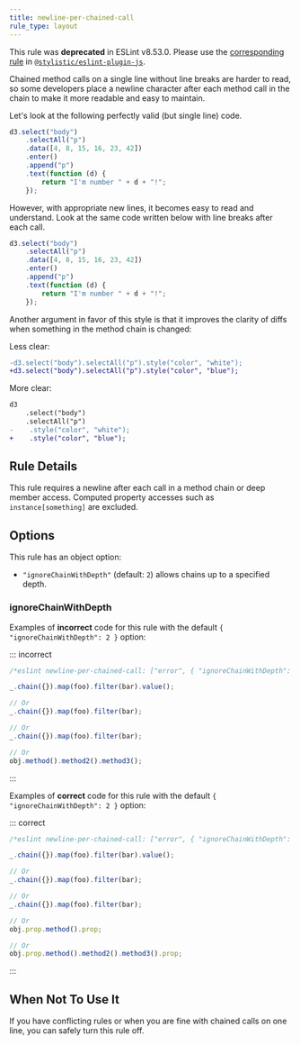 ```yaml
---
title: newline-per-chained-call
rule_type: layout
---
```


This rule was **deprecated** in ESLint v8.53.0. Please use the [corresponding rule](https://eslint.style/rules/js/newline-per-chained-call) in [`@stylistic/eslint-plugin-js`](https://eslint.style/packages/js).

Chained method calls on a single line without line breaks are harder to read, so some developers place a newline character after each method call in the chain to make it more readable and easy to maintain.

Let's look at the following perfectly valid (but single line) code.

```js
d3.select("body")
    .selectAll("p")
    .data([4, 8, 15, 16, 23, 42])
    .enter()
    .append("p")
    .text(function (d) {
        return "I'm number " + d + "!";
    });
```

However, with appropriate new lines, it becomes easy to read and understand. Look at the same code written below with line breaks after each call.

```js
d3.select("body")
    .selectAll("p")
    .data([4, 8, 15, 16, 23, 42])
    .enter()
    .append("p")
    .text(function (d) {
        return "I'm number " + d + "!";
    });
```

Another argument in favor of this style is that it improves the clarity of diffs when something in the method chain is changed:

Less clear:

```diff
-d3.select("body").selectAll("p").style("color", "white");
+d3.select("body").selectAll("p").style("color", "blue");
```

More clear:

```diff
d3
    .select("body")
    .selectAll("p")
-    .style("color", "white");
+    .style("color", "blue");
```

## Rule Details

This rule requires a newline after each call in a method chain or deep member access. Computed property accesses such as `instance[something]` are excluded.

## Options

This rule has an object option:

- `"ignoreChainWithDepth"` (default: `2`) allows chains up to a specified depth.

### ignoreChainWithDepth

Examples of **incorrect** code for this rule with the default `{ "ignoreChainWithDepth": 2 }` option:

::: incorrect

```js
/*eslint newline-per-chained-call: ["error", { "ignoreChainWithDepth": 2 }]*/

_.chain({}).map(foo).filter(bar).value();

// Or
_.chain({}).map(foo).filter(bar);

// Or
_.chain({}).map(foo).filter(bar);

// Or
obj.method().method2().method3();
```

:::

Examples of **correct** code for this rule with the default `{ "ignoreChainWithDepth": 2 }` option:

::: correct

```js
/*eslint newline-per-chained-call: ["error", { "ignoreChainWithDepth": 2 }]*/

_.chain({}).map(foo).filter(bar).value();

// Or
_.chain({}).map(foo).filter(bar);

// Or
_.chain({}).map(foo).filter(bar);

// Or
obj.prop.method().prop;

// Or
obj.prop.method().method2().method3().prop;
```

:::

## When Not To Use It

If you have conflicting rules or when you are fine with chained calls on one line, you can safely turn this rule off.
